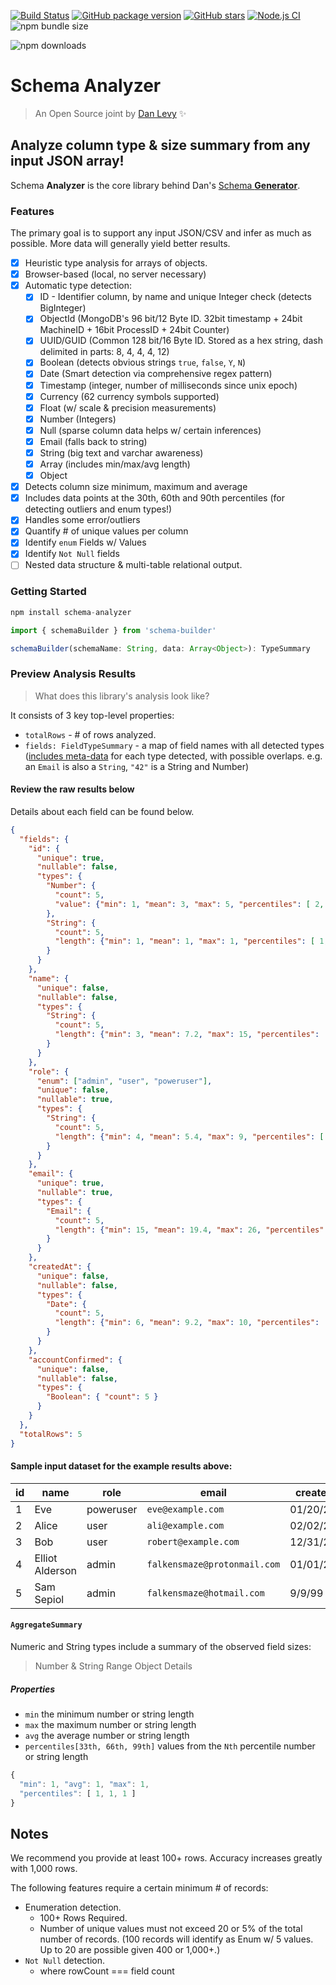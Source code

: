 [![Build Status](https://travis-ci.org/justsml/schema-analyzer.svg?branch=master)](https://travis-ci.org/justsml/schema-analyzer)
[![GitHub package version](https://img.shields.io/github/package-json/v/justsml/schema-analyzer.svg?style=flat)](https://github.com/justsml/schema-analyzer)
[![GitHub stars](https://img.shields.io/github/stars/justsml/schema-analyzer.svg?label=Stars&style=flat)](https://github.com/justsml/schema-analyzer)
[![Node.js CI](https://github.com/justsml/schema-analyzer/workflows/Node.js%20CI/badge.svg)](https://github.com/justsml/schema-analyzer/actions)
![npm bundle size](https://img.shields.io/bundlephobia/minzip/schema-analyzer?color=green)
<!-- ![GitHub code size in bytes](https://img.shields.io/github/languages/code-size/justsml/schema-analyzer) -->
![npm downloads](https://img.shields.io/npm/dm/schema-analyzer?color=yellow&label=npm%20downloads&logo=npm)
<!-- ![GitHub All Releases](https://img.shields.io/github/downloads/justsml/schema-analyzer/total?color=cyan&label=github%20release%20downloads) -->

# Schema Analyzer

> An Open Source joint by [Dan Levy](https://danlevy.net/) ✨

## Analyze column type & size summary from any input JSON array!

Schema **Analyzer** is the core library behind Dan's [Schema **Generator**](https://github.com/justsml/schema-generator).

### Features

The primary goal is to support any input JSON/CSV and infer as much as possible. More data will generally yield better results.

- [x] Heuristic type analysis for arrays of objects.
- [x] Browser-based (local, no server necessary)
- [x] Automatic type detection:
    - [x] ID - Identifier column, by name and unique Integer check (detects BigInteger)
    - [x] ObjectId (MongoDB's 96 bit/12 Byte ID. 32bit timestamp + 24bit MachineID + 16bit ProcessID + 24bit Counter)
    - [x] UUID/GUID (Common 128 bit/16 Byte ID. Stored as a hex string, dash delimited in parts: 8, 4, 4, 4, 12)
    - [x] Boolean (detects obvious strings `true`, `false`, `Y`, `N`)
    - [x] Date (Smart detection via comprehensive regex pattern)
    - [x] Timestamp (integer, number of milliseconds since unix epoch)
    - [x] Currency (62 currency symbols supported)
    - [x] Float (w/ scale & precision measurements)
    - [x] Number (Integers)
    - [x] Null (sparse column data helps w/ certain inferences)
    - [x] Email (falls back to string)
    - [x] String (big text and varchar awareness)
    - [x] Array (includes min/max/avg length)
    - [x] Object
- [x] Detects column size minimum, maximum and average
- [x] Includes data points at the 30th, 60th and 90th percentiles (for detecting outliers and enum types!)
- [x] Handles some error/outliers
- [x] Quantify # of unique values per column
- [x] Identify `enum` Fields w/ Values
- [x] Identify `Not Null` fields
- [ ] Nested data structure & multi-table relational output.
<!-- - [ ] _Un-de-normalize_ JSON into flat typed objects. -->

### Getting Started

```js
npm install schema-analyzer
```

```js
import { schemaBuilder } from 'schema-builder'

schemaBuilder(schemaName: String, data: Array<Object>): TypeSummary
```

### Preview Analysis Results

> What does this library's analysis look like?

It consists of 3 key top-level properties:

- `totalRows` - # of rows analyzed.
- `fields: FieldTypeSummary` - a map of field names with all detected types ([includes meta-data](#fieldtypesummary) for each type detected, with possible overlaps. e.g. an `Email` is also a `String`, `"42"` is a String and Number)

#### Review the raw results below

Details about each field can be found below.

```json
{
  "fields": {
    "id": {
      "unique": true,
      "nullable": false,
      "types": {
        "Number": {
          "count": 5,
          "value": {"min": 1, "mean": 3, "max": 5, "percentiles": [ 2, 4, 5 ] }
        },
        "String": {
          "count": 5,
          "length": {"min": 1, "mean": 1, "max": 1, "percentiles": [ 1, 1, 1 ] }
        }
      }
    },
    "name": {
      "unique": false,
      "nullable": false,
      "types": {
        "String": {
          "count": 5,
          "length": {"min": 3, "mean": 7.2, "max": 15, "percentiles": [ 3, 10, 15 ] }
        }
      }
    },
    "role": {
      "enum": ["admin", "user", "poweruser"],
      "unique": false,
      "nullable": true,
      "types": {
        "String": {
          "count": 5,
          "length": {"min": 4, "mean": 5.4, "max": 9, "percentiles": [ 4, 5, 9 ] }
        }
      }
    },
    "email": {
      "unique": true,
      "nullable": true,
      "types": {
        "Email": {
          "count": 5,
          "length": {"min": 15, "mean": 19.4, "max": 26, "percentiles": [ 15, 23, 26 ] }
        }
      }
    },
    "createdAt": {
      "unique": false,
      "nullable": false,
      "types": {
        "Date": {
          "count": 5,
          "length": {"min": 6, "mean": 9.2, "max": 10, "percentiles": [ 10, 10, 10 ] }
        }
      }
    },
    "accountConfirmed": {
      "unique": false,
      "nullable": false,
      "types": {
        "Boolean": { "count": 5 }
      }
    }
  },
  "totalRows": 5
}
```

#### Sample input dataset for the example results above:

| id | name            | role      | email                        | createdAt  | accountConfirmed |
|----|-----------------|-----------|------------------------------|------------|------------------|
| 1  | Eve             | poweruser | `eve@example.com`            | 01/20/2020 | false            |
| 2  | Alice           | user      | `ali@example.com`            | 02/02/2020 | true             |
| 3  | Bob             | user      | `robert@example.com`         | 12/31/2019 | true             |
| 4  | Elliot Alderson | admin     | `falkensmaze@protonmail.com` | 01/01/2001 | false            |
| 5  | Sam Sepiol      | admin     | `falkensmaze@hotmail.com`    | 9/9/99     | true             |



#### `AggregateSummary`

Numeric and String types include a summary of the observed field sizes:

> Number & String Range Object Details

##### Properties

- `min` the minimum number or string length
- `max` the maximum number or string length
- `avg` the average number or string length
- `percentiles[33th, 66th, 99th]` values from the `Nth` percentile number or string length

```js
{
  "min": 1, "avg": 1, "max": 1,
  "percentiles": [ 1, 1, 1 ]
}
```

## Notes

We recommend you provide at least 100+ rows. Accuracy increases greatly with 1,000 rows.

The following features require a certain minimum # of records:

- Enumeration detection.
  - 100+ Rows Required.
  - Number of unique values must not exceed 20 or 5% of the total number of records. (100 records will identify as Enum w/ 5 values. Up to 20 are possible given 400 or 1,000+.)
- `Not Null` detection.
  - where rowCount === field count

